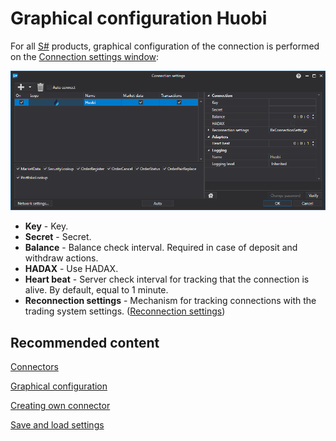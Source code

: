 # Graphical configuration Huobi

For all [S\#](../../../../api.md) products, graphical configuration of the connection is performed on the [Connection settings window](../../../graphical_user_interface/connection_settings_window.md):

![API GUI Settings Huobi](../../../../../images/api_gui_settings_huobi.png)

- **Key** \- Key.
- **Secret** \- Secret.
- **Balance** \- Balance check interval. Required in case of deposit and withdraw actions.
- **HADAX** \- Use HADAX.
- **Heart beat** \- Server check interval for tracking that the connection is alive. By default, equal to 1 minute.
- **Reconnection settings** \- Mechanism for tracking connections with the trading system settings. ([Reconnection settings](../../reconnection_settings.md))

## Recommended content

[Connectors](../../../connectors.md)

[Graphical configuration](../../graphical_configuration.md)

[Creating own connector](../../creating_own_connector.md)

[Save and load settings](../../save_and_load_settings.md)
